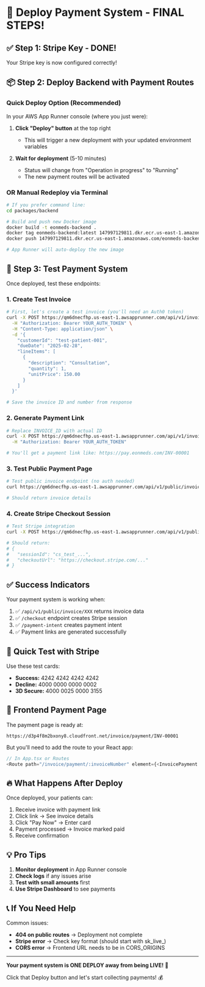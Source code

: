 # 🚀 Deploy Payment System - FINAL STEPS!

## ✅ Step 1: Stripe Key - DONE!
Your Stripe key is now configured correctly!

## 📦 Step 2: Deploy Backend with Payment Routes

### Quick Deploy Option (Recommended)
In your AWS App Runner console (where you just were):

1. **Click "Deploy" button** at the top right
   - This will trigger a new deployment with your updated environment variables

2. **Wait for deployment** (5-10 minutes)
   - Status will change from "Operation in progress" to "Running"
   - The new payment routes will be activated

### OR Manual Redeploy via Terminal
```bash
# If you prefer command line:
cd packages/backend

# Build and push new Docker image
docker build -t eonmeds-backend .
docker tag eonmeds-backend:latest 147997129811.dkr.ecr.us-east-1.amazonaws.com/eonmeds-backend:latest
docker push 147997129811.dkr.ecr.us-east-1.amazonaws.com/eonmeds-backend:latest

# App Runner will auto-deploy the new image
```

## 🧪 Step 3: Test Payment System

Once deployed, test these endpoints:

### 1. Create Test Invoice
```bash
# First, let's create a test invoice (you'll need an Auth0 token)
curl -X POST https://qm6dnecfhp.us-east-1.awsapprunner.com/api/v1/invoices \
  -H "Authorization: Bearer YOUR_AUTH_TOKEN" \
  -H "Content-Type: application/json" \
  -d '{
    "customerId": "test-patient-001",
    "dueDate": "2025-02-28",
    "lineItems": [
      {
        "description": "Consultation",
        "quantity": 1,
        "unitPrice": 150.00
      }
    ]
  }'

# Save the invoice ID and number from response
```

### 2. Generate Payment Link
```bash
# Replace INVOICE_ID with actual ID
curl -X POST https://qm6dnecfhp.us-east-1.awsapprunner.com/api/v1/invoices/INVOICE_ID/payment-link \
  -H "Authorization: Bearer YOUR_AUTH_TOKEN"

# You'll get a payment link like: https://pay.eonmeds.com/INV-00001
```

### 3. Test Public Payment Page
```bash
# Test public invoice endpoint (no auth needed)
curl https://qm6dnecfhp.us-east-1.awsapprunner.com/api/v1/public/invoice/INV-00001

# Should return invoice details
```

### 4. Create Stripe Checkout Session
```bash
# Test Stripe integration
curl -X POST https://qm6dnecfhp.us-east-1.awsapprunner.com/api/v1/public/invoice/INV-00001/checkout

# Should return:
# {
#   "sessionId": "cs_test_...",
#   "checkoutUrl": "https://checkout.stripe.com/..."
# }
```

## ✅ Success Indicators

Your payment system is working when:

1. ✅ `/api/v1/public/invoice/XXX` returns invoice data
2. ✅ `/checkout` endpoint creates Stripe session
3. ✅ `/payment-intent` creates payment intent
4. ✅ Payment links are generated successfully

## 🎯 Quick Test with Stripe

Use these test cards:
- **Success:** 4242 4242 4242 4242
- **Decline:** 4000 0000 0000 0002
- **3D Secure:** 4000 0025 0000 3155

## 📱 Frontend Payment Page

The payment page is ready at:
```
https://d3p4f8m2bxony8.cloudfront.net/invoice/payment/INV-00001
```

But you'll need to add the route to your React app:
```javascript
// In App.tsx or Routes
<Route path="/invoice/payment/:invoiceNumber" element={<InvoicePayment />} />
```

## 🔥 What Happens After Deploy

Once deployed, your patients can:
1. Receive invoice with payment link
2. Click link → See invoice details
3. Click "Pay Now" → Enter card
4. Payment processed → Invoice marked paid
5. Receive confirmation

## 💡 Pro Tips

1. **Monitor deployment** in App Runner console
2. **Check logs** if any issues arise
3. **Test with small amounts** first
4. **Use Stripe Dashboard** to see payments

## 📞 If You Need Help

Common issues:
- **404 on public routes** → Deployment not complete
- **Stripe error** → Check key format (should start with sk_live_)
- **CORS error** → Frontend URL needs to be in CORS_ORIGINS

---

**Your payment system is ONE DEPLOY away from being LIVE!** 🚀

Click that Deploy button and let's start collecting payments! 💰

